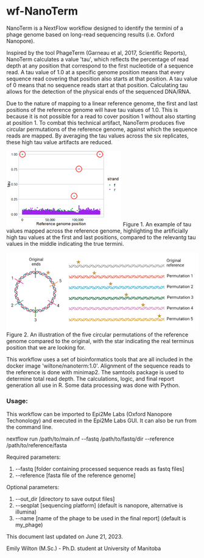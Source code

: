 # wf-NanoTerm

NanoTerm is a NextFlow workflow designed to identify the termini of a phage genome based on long-read sequencing results (i.e. Oxford Nanopore).

Inspired by the tool PhageTerm (Garneau et al, 2017, Scientific Reports), NanoTerm calculates a value 'tau', which reflects the percentage of read depth at any position that correspond to the first nucleotide of a sequence read.  A tau value of 1.0 at a specific genome position means that every sequence read covering that position also starts at that position.  A tau value of 0 means that no sequence reads start at that position.  Calculating tau allows for the detection of the physical ends of the sequenced DNA/RNA.

Due to the nature of mapping to a linear reference genome, the first and last positions of the reference genome will have tau values of 1.0.  This is because it is not possible for a read to cover position 1 without also starting at position 1.  To combat this technical artifact, NanoTerm produces five circular permutations of the reference genome, against which the sequence reads are mapped.  By averaging the tau values across the six replicates, these high tau value artifacts are reduced.

<img src="https://github.com/EEWilton/wf-NanoTerm/blob/main/Images/end_artifacts.png" width=60%>
Figure 1. An example of tau values mapped across the reference genome, highlighting the artificially high tau values at the first and last positions, compared to the relevantg tau values in the middle indicating the true termini.

![circular permutations](https://github.com/EEWilton/wf-NanoTerm/blob/main/Images/permutations.png)
Figure 2.  An illustration of the five circular permutations of the reference genome compared to the original, with the star indicating the real terminus position that we are looking for.

This workflow uses a set of bioinformatics tools that are all included in the docker image 'wiltone/nanoterm:1.0'.  Alignment of the sequence reads to the reference is done with minimap2.  The samtools package is used to determine total read depth.  The calculations, logic, and final report generation all use in R.  Some data processing was done with Python.

### Usage:

This workflow can be imported to Epi2Me Labs (Oxford Nanopore Techonology) and executed in the Epi2Me Labs GUI.  It can also be run from the command line.

nextflow run /path/to/main.nf --fastq /path/to/fastq/dir --reference /path/to/reference/fasta

Required parameters:
1. --fastq [folder containing processed sequence reads as fastq files]
2. --reference [fasta file of the reference genome]

Optional parameters:
1. --out_dir [directory to save output files]
2. --seqplat [sequencing platform] (default is nanopore, alternative is illumina)
3. --name [name of the phage to be used in the final report] (default is my_phage)

This document last updated on June 21, 2023.

Emily Wilton (M.Sc.) - Ph.D. student at University of Manitoba